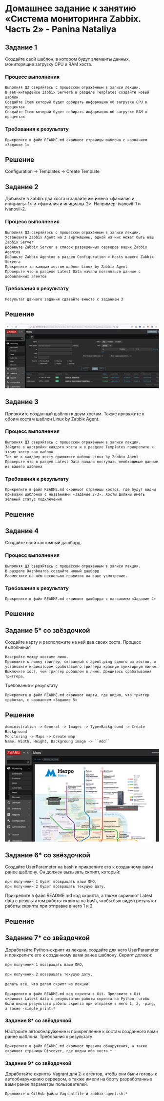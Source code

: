 # Домашнее задание к занятию «Система мониторинга Zabbix. Часть 2» - Panina Nataliya
## Задание 1

Создайте свой шаблон, в котором будут элементы данных, мониторящие загрузку CPU и RAM хоста.
### Процесс выполнения

    Выполняя ДЗ сверяйтесь с процессом отражённым в записи лекции.
    В веб-интерфейсе Zabbix Servera в разделе Templates создайте новый шаблон
    Создайте Item который будет собирать информацию об загрузке CPU в процентах
    Создайте Item который будет собирать информацию об загрузке RAM в процентах

### Требования к результату

    Прикрепите в файл README.md скриншот страницы шаблона с названием «Задание 1»
## Решение
Configuration -> Templates -> Create Template

## Задание 2

Добавьте в Zabbix два хоста и задайте им имена <фамилия и инициалы-1> и <фамилия и инициалы-2>. Например: ivanovii-1 и ivanovii-2.
### Процесс выполнения

    Выполняя ДЗ сверяйтесь с процессом отражённым в записи лекции.
    Установите Zabbix Agent на 2 виртмашины, одной из них может быть ваш Zabbix Server
    Добавьте Zabbix Server в список разрешенных серверов ваших Zabbix Agentов
    Добавьте Zabbix Agentов в раздел Configuration > Hosts вашего Zabbix Servera
    Прикрепите за каждым хостом шаблон Linux by Zabbix Agent
    Проверьте что в разделе Latest Data начали появляться данные с добавленных агентов

### Требования к результату

    Результат данного задания сдавайте вместе с заданием 3
## Решение

![Hosts](https://github.com/nataliya-panina/zabbix1/blob/main/img/zadanie2.png)

## Задание 3

Привяжите созданный шаблон к двум хостам. Также привяжите к обоим хостам шаблон Linux by Zabbix Agent.
### Процесс выполнения

    Выполняя ДЗ сверяйтесь с процессом отражённым в записи лекции.
    Зайдите в настройки каждого хоста и в разделе Templates прикрепите к этому хосту ваш шаблон
    Так же к каждому хосту привяжите шаблон Linux by Zabbix Agent
    Проверьте что в раздел Latest Data начали поступать необходимые данные из вашего шаблона

### Требования к результату

    Прикрепите в файл README.md скриншот страницы хостов, где будут видны привязки шаблонов с названиями «Задание 2-3». Хосты должны иметь зелёный статус подключения
## Решение

## Задание 4

Создайте свой кастомный дашборд.
### Процесс выполнения

    Выполняя ДЗ сверяйтесь с процессом отражённым в записи лекции.
    В разделе Dashboards создайте новый дашборд
    Разместите на нём несколько графиков на ваше усмотрение.

### Требования к результату

    Прикрепите в файл README.md скриншот дашборда с названием «Задание 4»
## Решение

## Задание 5* со звёздочкой

Создайте карту и расположите на ней два своих хоста.
Процесс выполнения

    Настройте между хостами линк.
    Привяжите к линку триггер, связанный с agent.ping одного из хостов, и установите индикатором сработавшего триггера красную пунктирную линию.
    Выключите хост, чей триггер добавлен в линк. Дождитесь срабатывания триггера.

Требования к результату

    Прикрепите в файл README.md скриншот карты, где видно, что триггер сработал, с названием «Задание 5»
## Решение
    Administration -> General -> Images -> Type=Background -> Create Background  
    Monitoring -> Maps -> Create map
    Name, Width, Height, Backgroung image -> ``Add``
    
![Zadanie 5](https://github.com/nataliya-panina/zabbix1/blob/main/img/zadanie5.png)    

## Задание 6* со звёздочкой
Создайте UserParameter на bash и прикрепите его к созданному вами ранее шаблону. Он должен вызывать скрипт, который:

    при получении 1 будет возвращать ваши ФИО,
    при получении 2 будет возвращать текущую дату.
Прикрепите в файл README.md код скрипта, а также скриншот Latest data с результатом работы скрипта на bash, чтобы был виден результат работы скрипта при отправке в него 1 и 2
## Решение



## Задание 7* со звёздочкой

Доработайте Python-скрипт из лекции, создайте для него UserParameter и прикрепите его к созданному вами ранее шаблону. Скрипт должен:

    при получении 1 возвращать ваши ФИО,

    при получении 2 возвращать текущую дату,

    делать всё, что делал скрипт из лекции.

    Прикрепите в файл README.md код скрипта в Git. Приложите в Git скриншот Latest data с результатом работы скрипта на Python, чтобы были видны результаты работы скрипта при отправке в него 1, 2, -ping, а также -simple_print.*
### Задание 8* со звёздочкой

Настройте автообнаружение и прикрепление к хостам созданного вами ранее шаблона.
Требования к результату

    Прикрепите в файл README.md скриншот правила обнаружения, а также скриншот страницы Discover, где видны оба хоста.*
### Задание 9* со звёздочкой

Доработайте скрипты Vagrant для 2-х агентов, чтобы они были готовы к автообнаружению сервером, а также имели на борту разработанные вами ранее параметры пользователей.

    Приложите в GitHub файлы Vagrantfile и zabbix-agent.sh.*
